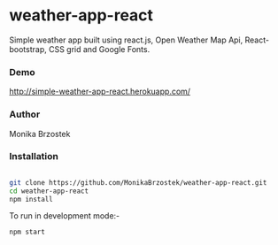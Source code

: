 # weather-app-react
Simple weather app built using react.js, Open Weather Map Api, React-bootstrap, CSS grid and Google Fonts.


### Demo

http://simple-weather-app-react.herokuapp.com/

### Author

Monika Brzostek


### Installation

```bash

git clone https://github.com/MonikaBrzostek/weather-app-react.git
cd weather-app-react
npm install
```

To run in development mode:-

```bash
npm start
```
